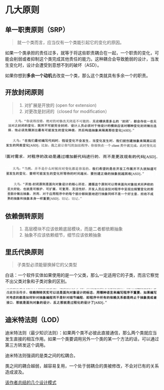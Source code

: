 # 几大原则

## 单一职责原则（SRP）

> 就一个类而言，应当仅有一个类能引起它的变化的原因。

如果一个类承担的责任过多，就等于将这些职责耦合在一起，一个职责的变化，可能会削弱或者抑制这个类完成其他责任的能力。这种耦合会导致脆弱的设计，当发生变化时，设计会遭受到意想不到的破坏（ASD）。

如果你想到**多余一个动机**去改变一个类，那么这个类就具有多余一个的职责。



## 开放封闭原则

> 1. 对扩展是开放的 (open for extension)
> 2. 对更改是封闭的（closed for modification）



![image-20210808220547561](../source/img/image-20210808220547561.png)

![image-20210808220628035](../source/img/image-20210808220628035.png)

![image-20210808220704949](../source/img/image-20210808220704949.png)

![image-20210808220754703](../source/img/image-20210808220754703.png)

![image-20210808220824893](../source/img/image-20210808220824893.png)

## 依赖倒转原则

> 1. 高层模块不应该依赖底层模块，而是二者都依赖抽象
> 2. 抽象不应该依赖细节，细节应该依赖抽象



## 里氏代换原则

> 子类型必须能替换掉它的父类型



白话：一个软件实体如果使用的是一个父类，那么一定适用它的子类，而且它察觉不出父类对象和子类对象的区别。



![image-20210808222855363](../source/img/image-20210808222855363.png)



## 迪米特法则（LOD）

迪米特法则（最少知识法则）：如果两个类不必彼此直接通信，那么两个类就应当发生直接的相互作用。如果一个类要调用另外一个类的某一个方法的话，可以通过第三方转发这个调用。



迪米特法则强调的是类之间的松耦合。

类之间的耦合越弱，越容易复用，一个处于弱耦合的类被修改，不会对已有的关系造成波及。

[该作者总结的几个设计模式](https://www.cnblogs.com/zyrblog/tag/%E8%AE%BE%E8%AE%A1%E6%A8%A1%E5%BC%8F/)

